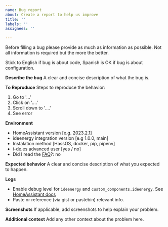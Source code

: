 ```yaml
---
name: Bug report
about: Create a report to help us improve
title: ''
labels: ''
assignees: ''

---
```


Before filling a bug please provide as much as information as possible.
Not all information is required but the more the better.

Stick to English if bug is about code, Spanish is OK if bug is about configuration.


**Describe the bug**
A clear and concise description of what the bug is.

**To Reproduce**
Steps to reproduce the behavior:
1. Go to '...'
2. Click on '....'
3. Scroll down to '....'
4. See error

**Environment**
- HomeAssistant version [e.g. 2023.2.1]
- ideenergy integration version [e.g 1.0.0, main]
- Instalation method [HassOS, docker, pip, pipenv]
- i-de.es advanced user [yes / no]
- Did I read the [FAQ](https://github.com/ldotlopez/ha-ideenergy/blob/main/FAQ.md)?: no

**Expected behavior**
A clear and concise description of what you expected to happen.

**Logs**
- Enable debug level for `ideenergy` and `custom_components.ideenergy`. See [HomeAssistant docs](https://www.home-assistant.io/integrations/logger)
- Paste or reference (via gist or pastebin) relevant info.

**Screenshots**
If applicable, add screenshots to help explain your problem.

**Additional context**
Add any other context about the problem here.
